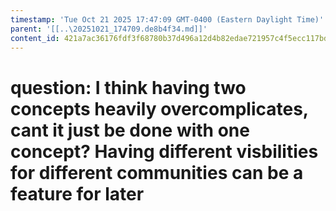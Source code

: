 ```yaml
---
timestamp: 'Tue Oct 21 2025 17:47:09 GMT-0400 (Eastern Daylight Time)'
parent: '[[..\20251021_174709.de8b4f34.md]]'
content_id: 421a7ac36176fdf3f68780b37d496a12d4b82edae721957c4f5ecc117bd6ad09
---
```


# question: I think having two concepts heavily overcomplicates, cant it just be done with one concept? Having different visbilities for different communities can be a feature for later

